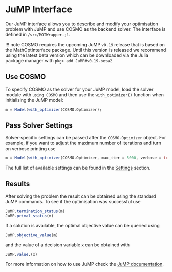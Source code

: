 # JuMP Interface
Our [JuMP](https://github.com/JuliaOpt/JuMP.jl/) interface allows you to describe and modify your optimisation problem with JuMP and use COSMO as the backend solver. The interface is defined in `/src/MOIWrapper.jl`.

!!! note
    COSMO requires the upcoming JuMP `v0.19` release that is based on the MathOptInterface package. Until this version is released we recommend using the latest beta version which can be downloaded via the Julia package manager with
    ```
    pkg> add JuMP#v0.19-beta2
    ```

## Use COSMO
To specify COSMO as the solver for your JuMP model, load the solver module with `using COSMO` and then use the `with_optimizer()` function when initialising the JuMP model:
```julia
m = Model(with_optimizer(COSMO.Optimizer);
```

## Pass Solver Settings
Solver-specific settings can be passed after the `COSMO.Optimizer` object. For example, if you want to adjust the maximum number of iterations and turn on verbose printing use
```julia
m = Model(with_optimizer(COSMO.Optimizer, max_iter = 5000, verbose = true);
```
The full list of available settings can be found in the [Settings](@ref) section.

## Results
After solving the problem the result can be obtained using the standard JuMP commands. To see if the optimisation was successful use
```julia
JuMP.termination_status(m)
JuMP.primal_status(m)
```
If a solution is available, the optimal objective value can be queried using
```julia
JuMP.objective_value(m)
```
and the value of a decision variable `x` can be obtained with
```julia
JuMP.value.(x)
```
For more information on how to use JuMP check the [JuMP documentation](http://www.juliaopt.org/JuMP.jl/dev/).